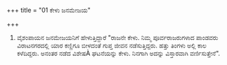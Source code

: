 +++
title = "01 ಕೇಳು ಜನಮೇಜಯ"

+++
1. ವೈಶಂಪಾಯನ ಜನಮೇಜಯನಿಗೆ ಹೇಳುತ್ತಿದ್ದಾರೆ "ರಾಜನೇ ಕೇಳು. ನಿಮ್ಮ ಪೂರ್ವರಾಜರುಗಳಾದ ಪಾಂಡವರು ವಿರಾಟನಗರದಲ್ಲಿ ಯಾರ ಕಣ್ಣಿಗೂ ಬೀಳದಂತೆ ಗುಪ್ತ ಜೀವನ ನಡೆಸುತ್ತಿದ್ದರು. ಹತ್ತು ತಿಂಗಳು ಅಲ್ಲಿ ಕಾಲ ಕಳೆದಿದ್ದರು. ಅನಂತರ ನಡೆದ ವಿಶೇಷÀ ಘಟನೆಯನ್ನು ಕೇಳು. ನಿನಗಾಗಿ ಅದನ್ನು ವಿಸ್ತಾರವಾಗಿ ವರ್ಣಿಸುತ್ತೇನೆ".